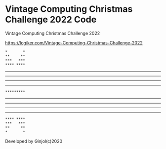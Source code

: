 # Vintage Computing Christmas Challenge 2022 Code

Vintage Computing Christmas Challenge 2022

https://logiker.com/Vintage-Computing-Christmas-Challenge-2022

    *       *    
    **     **    
    ***   ***    
    **** ****    
*****************
 *************** 
  *************  
   ***********   
    *********    
   ***********   
  *************  
 *************** 
*****************
    **** ****    
    ***   ***    
    **     **    
    *       *    

Developed by Ginjol(c)2020